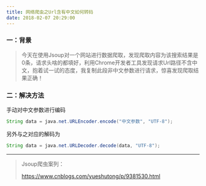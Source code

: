 ```yaml
---
title: 网络爬虫之Url含有中文如何转码
date: 2018-02-07 20:29:00
---
```

### 一：背景

> 今天在使用Jsoup对一个网站进行数据爬取，发现爬取内容为该搜索结果是0条，请求头啥的都填好，利用Chrome开发者工具发现请求Url路径不含中文，抱着试一试的态度，我复制此段非中文参数进行请求，惊喜发现爬取结果正确！

### 二：解决方法

手动对中文参数进行编码

```java
String data = java.net.URLEncoder.encode("中文参数", "UTF-8");
```

另外与之对应的解码为

```java
String data = java.net.URLDecoder.decode(data, "UTF-8");
```

---

>Jsoup爬虫案列：
>
>https://www.cnblogs.com/yueshutong/p/9381530.html